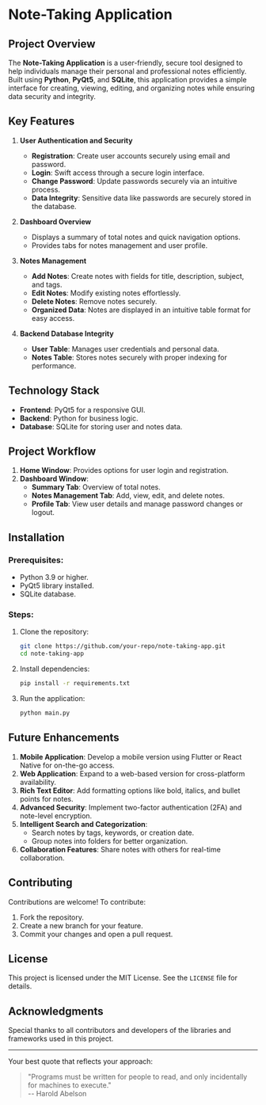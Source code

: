 # Note-Taking Application

## Project Overview
The **Note-Taking Application** is a user-friendly, secure tool designed to help individuals manage their personal and professional notes efficiently. Built using **Python**, **PyQt5**, and **SQLite**, this application provides a simple interface for creating, viewing, editing, and organizing notes while ensuring data security and integrity.

## Key Features
1. **User Authentication and Security**
   - **Registration**: Create user accounts securely using email and password.
   - **Login**: Swift access through a secure login interface.
   - **Change Password**: Update passwords securely via an intuitive process.
   - **Data Integrity**: Sensitive data like passwords are securely stored in the database.

2. **Dashboard Overview**
   - Displays a summary of total notes and quick navigation options.
   - Provides tabs for notes management and user profile.

3. **Notes Management**
   - **Add Notes**: Create notes with fields for title, description, subject, and tags.
   - **Edit Notes**: Modify existing notes effortlessly.
   - **Delete Notes**: Remove notes securely.
   - **Organized Data**: Notes are displayed in an intuitive table format for easy access.

4. **Backend Database Integrity**
   - **User Table**: Manages user credentials and personal data.
   - **Notes Table**: Stores notes securely with proper indexing for performance.

## Technology Stack
- **Frontend**: PyQt5 for a responsive GUI.
- **Backend**: Python for business logic.
- **Database**: SQLite for storing user and notes data.

## Project Workflow
1. **Home Window**: Provides options for user login and registration.
2. **Dashboard Window**:
   - **Summary Tab**: Overview of total notes.
   - **Notes Management Tab**: Add, view, edit, and delete notes.
   - **Profile Tab**: View user details and manage password changes or logout.

## Installation
### Prerequisites:
- Python 3.9 or higher.
- PyQt5 library installed.
- SQLite database.

### Steps:
1. Clone the repository:
   ```bash
   git clone https://github.com/your-repo/note-taking-app.git
   cd note-taking-app
   ```
2. Install dependencies:
   ```bash
   pip install -r requirements.txt
   ```
3. Run the application:
   ```bash
   python main.py
   ```

## Future Enhancements
1. **Mobile Application**: Develop a mobile version using Flutter or React Native for on-the-go access.
2. **Web Application**: Expand to a web-based version for cross-platform availability.
3. **Rich Text Editor**: Add formatting options like bold, italics, and bullet points for notes.
4. **Advanced Security**: Implement two-factor authentication (2FA) and note-level encryption.
5. **Intelligent Search and Categorization**:
   - Search notes by tags, keywords, or creation date.
   - Group notes into folders for better organization.
6. **Collaboration Features**: Share notes with others for real-time collaboration.

## Contributing
Contributions are welcome! To contribute:
1. Fork the repository.
2. Create a new branch for your feature.
3. Commit your changes and open a pull request.

## License
This project is licensed under the MIT License. See the `LICENSE` file for details.

## Acknowledgments
Special thanks to all contributors and developers of the libraries and frameworks used in this project.

---
Your best quote that reflects your approach:
> "Programs must be written for people to read, and only incidentally for machines to execute."  
> -- Harold Abelson

